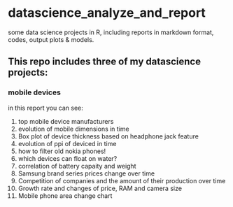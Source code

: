 # datascience_analyze_and_report
some data science projects in R, including reports in markdown format, codes, output plots &amp; models.
## This repo includes three of my datascience projects:

### mobile devices
in this report you can see:
1. top mobile device manufacturers 
2. evolution of mobile dimensions in time
3. Box plot of device thickness based on headphone jack feature
4. evolution of ppi of deviced in time
5. how to filter old nokia phones!
6. which devices can float on water?
7. correlation of battery capaity and weight
8. Samsung brand series prices change over time
9. Competition of companies and the amount of their production over time
10. Growth rate and changes of  price, RAM and camera size
11. Mobile phone area change chart

## 
